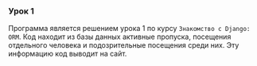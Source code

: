 ### Урок 1
Программа является решением урока 1 по курсу `Знакомство с Django: ORM`. Код находит из базы данных активные пропуска, посещения отдельного человека и подозрительные посещения среди них. 
Эту информацию код выводит на сайт.
